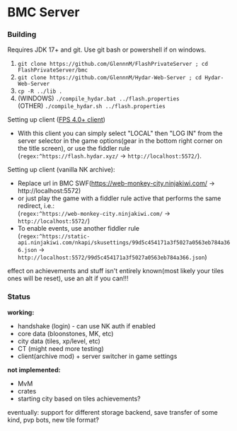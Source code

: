 # BMC Server
### Building
Requires JDK 17+ and git. Use git bash or powershell if on windows.

1. `git clone https://github.com/GlennnM/FlashPrivateServer ; cd FlashPrivateServer/bmc`
2. `git clone https://github.com/GlennnM/Hydar-Web-Server ; cd Hydar-Web-Server`
3. `cp -R ../lib .`
4. (WINDOWS) `./compile_hydar.bat ../flash.properties`<br>
 (OTHER) `./compile_hydar.sh ../flash.properties`

Setting up client ([FPS 4.0+ client](https://github.com/GlennnM/FlashPrivateServer/releases/latest))
- With this client you can simply select "LOCAL" then "LOG IN" from the server selector in the game options(gear in the bottom right corner on the title screen), or use the fiddler rule (`regex:^https://flash.hydar.xyz/` -> `http://localhost:5572/`).

Setting up client (vanilla NK archive):
- Replace url in BMC SWF(https://web-monkey-city.ninjakiwi.com/ -> http://localhost:5572)
- or just play the game with a fiddler rule active that performs the same redirect, i.e.:<br> (`regex:^https://web-monkey-city.ninjakiwi.com/` -> `http://localhost:5572/`)
- To enable events, use another fiddler rule <br>(`regex:^https://static-api.ninjakiwi.com/nkapi/skusettings/99d5c454171a3f5027a0563eb784a366.json` -> `http://localhost:5572/99d5c454171a3f5027a0563eb784a366.json`)

effect on achievements and stuff isn't entirely known(most likely your tiles ones will be reset), use an alt if you can!!!

### Status

**working:** 
- handshake (login) - can use NK auth if enabled
- core data (bloonstones, MK, etc)
- city data (tiles, xp/level, etc)
- CT (might need more testing)
- client(archive mod) + server switcher in game settings

**not implemented:** 

- MvM
- crates
- starting city based on tiles achievements?

eventually: support for different storage backend, save transfer of some kind, pvp bots, new tile format?



